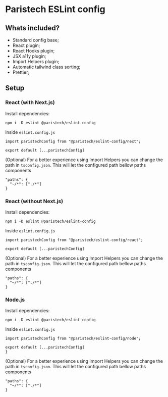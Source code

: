 # Paristech ESLint config

## Whats included?

- Standard config base;
- React plugin;
- React Hooks plugin;
- JSX a11y plugin;
- Import Helpers plugin;
- Automatic tailwind class sorting;
- Prettier;

## Setup

### React (with Next.js)

Install dependencies:
```
npm i -D eslint @paristech/eslint-config
```
Inside `eslint.config.js`
```
import paristechConfig from "@paristech/eslint-config/next";

export default [...paristechConfig]
```
(Optional) For a better experience using Import Helpers you can change the path in `tsconfig.json`. This will let the configured path bellow paths components
```
"paths": {
  "~/*": ["./*"]
}
```

### React (without Next.js)

Install dependencies:
```
npm i -D eslint @paristech/eslint-config
```
Inside `eslint.config.js`
```
import paristechConfig from "@paristech/eslint-config/react";

export default [...paristechConfig]
```
(Optional) For a better experience using Import Helpers you can change the path in `tsconfig.json`. This will let the configured path bellow paths components
```
"paths": {
  "~/*": ["./*"]
}
```

### Node.js

Install dependencies:
```
npm i -D eslint @paristech/eslint-config
```
Inside `eslint.config.js`
```
import paristechConfig from "@paristech/eslint-config/node";

export default [...paristechConfig]
}
```
(Optional) For a better experience using Import Helpers you can change the path in `tsconfig.json`. This will let the configured path bellow paths components
```
"paths": {
  "~/*": ["./*"]
}
```